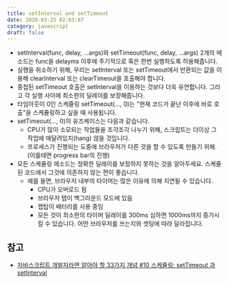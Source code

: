 ```yaml
---
title: setInterval and setTimeout
date: 2020-03-25 02:03:87
category: javascript
draft: false
---
```


- setInterval(func, delay, ...args)와 setTimeout(func, delay, ...args) 2개의 메소드는 func을 delayms 이후에 주기적으로 혹은 한번 실행하도록 허용해줍니다.
- 실행을 취소하기 위해, 우리는 setInterval 또는 setTimeout에서 반환되는 값을 이용해 clearInterval 또는 clearTimeout을 호출해야 합니다.
- 중첩된 setTimeout 호출은 setInterval을 이용하는 것보다 더욱 유연합니다. 그리고 각 실행 사이에 최소한의 딜레이를 보장해줍니다.
- 타임아웃이 0인 스케쥴링 setTimeout(..., 0)는 "현재 코드가 끝난 이후에 바로 호출"을 스케쥴링하고 싶을 때 사용됩니다.
- setTimeout(..., 0)의 유즈케이스는 다음과 같습니다.
  - CPU가 많이 소모되는 작업들을 조각조각 나누기 위해, 스크립트는 더이상 그 작업에 매달려있지(hang) 않을 것입니다.
  - 프로세스가 진행되는 도중에 브라우저가 다른 것을 할 수 있도록 만들기 위해. (이를테면 progress bar의 진행)
- 모든 스케쥴링 메소드는 정확한 딜레이를 보장하지 못하는 것을 알아두세요. 스케쥴된 코드에서 그것에 의존하지 않는 편이 좋습니다.
  - 예를 들면, 브라우저 내부의 타이머는 많은 이유에 의해 지연될 수 있습니다.
    - CPU가 오버로드 됨
    - 브라우저 탭이 백그라운드 모드에 있음
    - 랩탑이 배터리를 사용 중임
    - 모든 것이 최소한의 타이머 딜레이를 300ms 심하면 1000ms까지 증가시킬 수 있습니다. 어떤 브라우저를 쓰는지와 셋팅에 따라 달라집니다.

## 참고

- [자바스크립트 개발자라면 알아야 할 33가지 개념 #10 스케쥴링: setTimeout 과 setInterval](https://velog.io/@jakeseo_me/%EC%9E%90%EB%B0%94%EC%8A%A4%ED%81%AC%EB%A6%BD%ED%8A%B8-%EA%B0%9C%EB%B0%9C%EC%9E%90%EB%9D%BC%EB%A9%B4-%EC%95%8C%EC%95%84%EC%95%BC-%ED%95%A0-33%EA%B0%80%EC%A7%80-%EA%B0%9C%EB%85%90-10-%EC%8A%A4%EC%BC%80%EC%A5%B4%EB%A7%81-setTimeout-%EA%B3%BC-setInterval-y6juukjsey)
